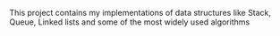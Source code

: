  This project contains my implementations of data structures like Stack, Queue, Linked lists and some of the most widely used algorithms
